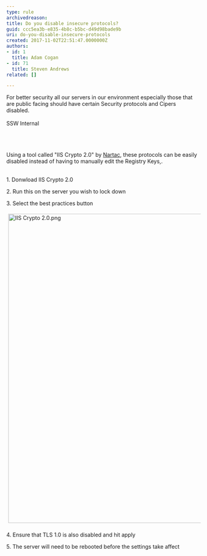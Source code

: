 ```yaml
---
type: rule
archivedreason: 
title: Do you disable insecure protocols?
guid: ccc5ea3b-e835-4b8c-b5bc-d49d98bade9b
uri: do-you-disable-insecure-protocols
created: 2017-11-02T22:51:47.0000000Z
authors:
- id: 1
  title: Adam Cogan
- id: 71
  title: Steven Andrews
related: []

---
```



<div>For better security all our servers in our environment especially those that are public facing should have certain Security protocols and Cipers disabled.<br>​<br></div><div class="ssw15-rteElement-ContentBlock-SSW-Only">​SSW Internal<br></div><br>
<br><excerpt class='endintro'></excerpt><br>
<p>​​​Using a tool called &quot;IIS Crypto 2.0&quot; by <a href="https&#58;//www.nartac.com/Products/IISCrypto">Nartac</a>, these protocols can be easily disabled instead of having to manually edit the Registry Keys,.<br>​​</p><p>1. Donwload IIS Crypto 2.0</p><p>2. Run this on the server you wish to lock down</p><p>3. Select the best practices button</p><p><img src="/PublishingImages/IIS%20Crypto%202.0.png" alt="IIS Crypto 2.0.png" style="margin&#58;5px;width&#58;808px;" /><br>​<br>4. Ensure that TLS 1.0 is also disabled and hit apply<br></p><p>5. The server will need to be rebooted before the settings take affect<br></p>


